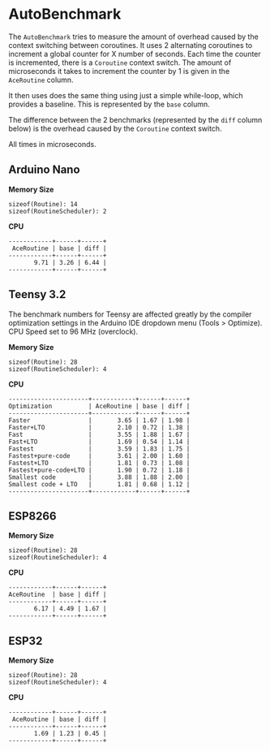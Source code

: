 # AutoBenchmark

The `AutoBenchmark` tries to measure the amount of overhead caused by the
context switching between coroutines. It uses 2 alternating coroutines to
increment a global counter for X number of seconds. Each time the counter is
incremented, there is a `Coroutine` context switch. The amount of microseconds
it takes to increment the counter by 1 is given in the `AceRoutine` column.

It then uses does the same thing using just a simple while-loop, which provides
a baseline. This is represented by the `base` column.

The difference between the 2 benchmarks (represented by the `diff` column below)
is the overhead caused by the `Coroutine` context switch.

All times in microseconds.

## Arduino Nano

**Memory Size**

```
sizeof(Routine): 14
sizeof(RoutineScheduler): 2
```
**CPU**

```
------------+------+------+
 AceRoutine | base | diff |
------------+------+------+
       9.71 | 3.26 | 6.44 |
------------+------+------+
```

## Teensy 3.2

The benchmark numbers for Teensy are affected greatly by the compiler
optimization settings in the Arduino IDE dropdown menu (Tools > Optimize).
CPU Speed set to 96 MHz (overclock).

**Memory Size**

```
sizeof(Routine): 28
sizeof(RoutineScheduler): 4
```

**CPU**

```
----------------------+------------+------+------+
Optimization          | AceRoutine | base | diff |
----------------------+------------+------+------+
Faster                |       3.65 | 1.67 | 1.98 |
Faster+LTO            |       2.10 | 0.72 | 1.38 |
Fast                  |       3.55 | 1.88 | 1.67 |
Fast+LTO              |       1.69 | 0.54 | 1.14 |
Fastest               |       3.59 | 1.83 | 1.75 |
Fastest+pure-code     |       3.61 | 2.00 | 1.60 |
Fastest+LTO           |       1.81 | 0.73 | 1.08 |
Fastest+pure-code+LTO |       1.90 | 0.72 | 1.18 |
Smallest code         |       3.88 | 1.88 | 2.00 |
Smallest code + LTO   |       1.81 | 0.68 | 1.12 |
----------------------+------------+------+------+
```

## ESP8266

**Memory Size**

```
sizeof(Routine): 28
sizeof(RoutineScheduler): 4
```

**CPU**

```
------------+------+------+
AceRoutine  | base | diff |
------------+------+------+
       6.17 | 4.49 | 1.67 |
------------+------+------+
```

## ESP32

**Memory Size**

```
sizeof(Routine): 28
sizeof(RoutineScheduler): 4
```

**CPU**

```
------------+------+------+
 AceRoutine | base | diff |
------------+------+------+
       1.69 | 1.23 | 0.45 |
------------+------+------+
```
